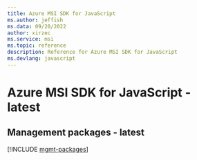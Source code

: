 ```yaml
---
title: Azure MSI SDK for JavaScript
ms.author: jeffish
ms.data: 09/20/2022
author: xirzec
ms.service: msi
ms.topic: reference
description: Reference for Azure MSI SDK for JavaScript
ms.devlang: javascript
---
```

# Azure MSI SDK for JavaScript - latest

## Management packages - latest
[!INCLUDE [mgmt-packages](msi-mgmt-index.md)]